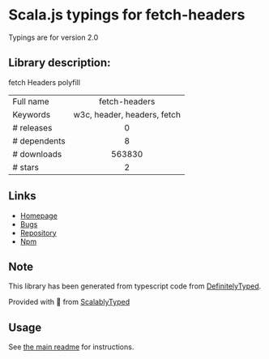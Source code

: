 
# Scala.js typings for fetch-headers

Typings are for version 2.0

## Library description:
fetch Headers polyfill

|                    |                 |
| ------------------ | :-------------: |
| Full name          | fetch-headers |
| Keywords           | w3c, header, headers, fetch |
| # releases         | 0 |
| # dependents       | 8 |
| # downloads        | 563830 |
| # stars            | 2 |

## Links
- [Homepage](https://github.com/jimmywarting/fetch-headers#readme)
- [Bugs](https://github.com/jimmywarting/fetch-headers/issues)
- [Repository](https://github.com/jimmywarting/fetch-headers)
- [Npm](https://www.npmjs.com/package/fetch-headers)
    


## Note
This library has been generated from typescript code from [DefinitelyTyped](https://definitelytyped.org).

Provided with :purple_heart: from [ScalablyTyped](https://github.com/oyvindberg/ScalablyTyped)

## Usage
See [the main readme](../../readme.md) for instructions.


